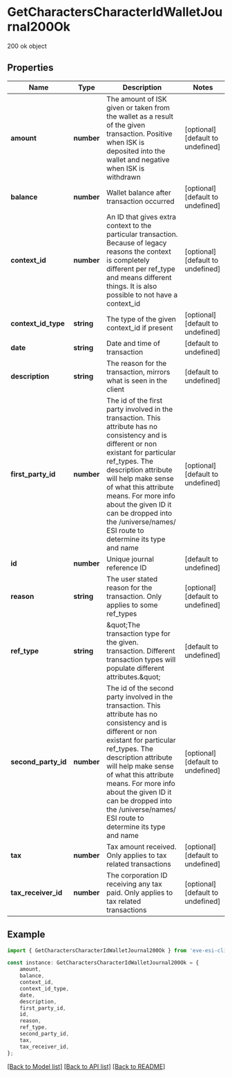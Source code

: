 # GetCharactersCharacterIdWalletJournal200Ok

200 ok object

## Properties

Name | Type | Description | Notes
------------ | ------------- | ------------- | -------------
**amount** | **number** | The amount of ISK given or taken from the wallet as a result of the given transaction. Positive when ISK is deposited into the wallet and negative when ISK is withdrawn | [optional] [default to undefined]
**balance** | **number** | Wallet balance after transaction occurred | [optional] [default to undefined]
**context_id** | **number** | An ID that gives extra context to the particular transaction. Because of legacy reasons the context is completely different per ref_type and means different things. It is also possible to not have a context_id | [optional] [default to undefined]
**context_id_type** | **string** | The type of the given context_id if present | [optional] [default to undefined]
**date** | **string** | Date and time of transaction | [default to undefined]
**description** | **string** | The reason for the transaction, mirrors what is seen in the client | [default to undefined]
**first_party_id** | **number** | The id of the first party involved in the transaction. This attribute has no consistency and is different or non existant for particular ref_types. The description attribute will help make sense of what this attribute means. For more info about the given ID it can be dropped into the /universe/names/ ESI route to determine its type and name | [optional] [default to undefined]
**id** | **number** | Unique journal reference ID | [default to undefined]
**reason** | **string** | The user stated reason for the transaction. Only applies to some ref_types | [optional] [default to undefined]
**ref_type** | **string** | \&quot;The transaction type for the given. transaction. Different transaction types will populate different attributes.\&quot; | [default to undefined]
**second_party_id** | **number** | The id of the second party involved in the transaction. This attribute has no consistency and is different or non existant for particular ref_types. The description attribute will help make sense of what this attribute means. For more info about the given ID it can be dropped into the /universe/names/ ESI route to determine its type and name | [optional] [default to undefined]
**tax** | **number** | Tax amount received. Only applies to tax related transactions | [optional] [default to undefined]
**tax_receiver_id** | **number** | The corporation ID receiving any tax paid. Only applies to tax related transactions | [optional] [default to undefined]

## Example

```typescript
import { GetCharactersCharacterIdWalletJournal200Ok } from 'eve-esi-client-ts';

const instance: GetCharactersCharacterIdWalletJournal200Ok = {
    amount,
    balance,
    context_id,
    context_id_type,
    date,
    description,
    first_party_id,
    id,
    reason,
    ref_type,
    second_party_id,
    tax,
    tax_receiver_id,
};
```

[[Back to Model list]](../README.md#documentation-for-models) [[Back to API list]](../README.md#documentation-for-api-endpoints) [[Back to README]](../README.md)

